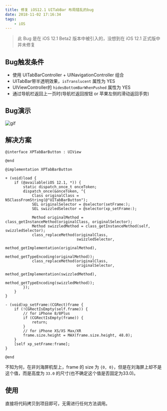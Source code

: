 ```yaml
---
title: 修复 iOS12.1 UITabBar 布局错乱的bug
date: 2018-11-02 17:16:34
tags:
	- iOS
---
```


> 此 Bug 是在 iOS 12.1 Beta2 版本中被引入的，没想到在 iOS 12.1 正式版中并未修复

## Bug触发条件

- 使用 UITabBarController + UINavigationController 组合
- UITabBar带半透明效果，`isTranslucent` 属性为 YES
- UIViewController的 `hidesBottomBarWhenPushed` 属性为 YES
- 通过导航栏返回上一页时(导航栏返回按钮 or 苹果左侧的滑动返回手势)


## Bug演示

![gif](/images/201811/iOS12.1-UITabBar-bug.gif)


## 解决方案

```ObjC
@interface XPTabBarButton : UIView

@end

@implementation XPTabBarButton

+ (void)load {
    if (@available(iOS 12.1, *)) {
        static dispatch_once_t onceToken;
        dispatch_once(&onceToken, ^{
            Class originalClass = NSClassFromString(@"UITabBarButton");
            SEL originalSelector = @selector(setFrame:);
            SEL swizzledSelector = @selector(xp_setFrame:);
            
            Method originalMethod = class_getInstanceMethod(originalClass, originalSelector);
            Method swizzledMethod = class_getInstanceMethod(self, swizzledSelector);
            class_replaceMethod(originalClass,
                                swizzledSelector,
                                method_getImplementation(originalMethod),
                                method_getTypeEncoding(originalMethod));
            class_replaceMethod(originalClass,
                                originalSelector,
                                method_getImplementation(swizzledMethod),
                                method_getTypeEncoding(swizzledMethod));
        });
    }
}

- (void)xp_setFrame:(CGRect)frame {
    if (!CGRectIsEmpty(self.frame)) {
        // for iPhone 8/8Plus
        if (CGRectIsEmpty(frame)) {
            return;
        }
        // for iPhone XS/XS Max/XR
        frame.size.height = MAX(frame.size.height, 48.0);
    }
    [self xp_setFrame:frame];
}

@end
```

不知为何，在非刘海屏机型上，frame 的 size 为 `{0, 0}`，但是在刘海屏上却不是这个值，而是高度为 `33.0` 的尺寸(也不确定这个值是否固定为33.0)。

## 使用

直接将代码拷贝到项目即可，无需进行任何方法调用。